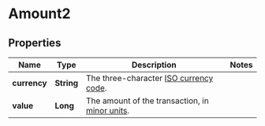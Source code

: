 

# Amount2


## Properties

Name | Type | Description | Notes
------------ | ------------- | ------------- | -------------
**currency** | **String** | The three-character [ISO currency code](https://docs.adyen.com/development-resources/currency-codes). | 
**value** | **Long** | The amount of the transaction, in [minor units](https://docs.adyen.com/development-resources/currency-codes). | 



